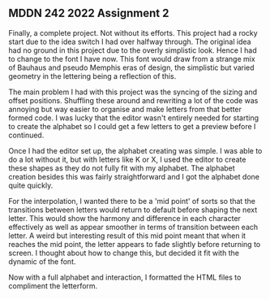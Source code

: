 ## MDDN 242 2022 Assignment 2

Finally, a complete project. Not without its efforts. This project had a rocky start due to the idea switch I had over halfway through. The original idea had no ground in this project due to the overly simplistic look. Hence I had to change to the font I have now. This font would draw from a strange mix of Bauhaus and pseudo Memphis eras of design, the simplistic but varied geometry in the lettering being a reflection of this.

The main problem I had with this project was the syncing of the sizing and offset positions. Shuffling these around and rewriting a lot of the code was annoying but way easier to organise and make letters from that better formed code. I was lucky that the editor wasn't entirely needed for starting to create the alphabet so I could get a few letters to get a preview before I continued.

Once I had the editor set up, the alphabet creating was simple. I was able to do a lot without it, but with letters like K or X, I used the editor to create these shapes as they do not fully fit with my alphabet. The alphabet creation besides this was fairly straightforward and I got the alphabet done quite quickly.

For the interpolation, I wanted there to be a 'mid point' of sorts so that the transitions between letters would return to default before shaping the next letter. This would show the harmony and difference in each character effectively as well as appear smoother in terms of transition between each letter. A weird but interesting result of this mid point meant that when it reaches the mid point, the letter appears to fade slightly before returning to screen. I thought about how to change this, but decided it fit with the dynamic of the font.

Now with a full alphabet and interaction, I formatted the HTML files to compliment the letterform.
